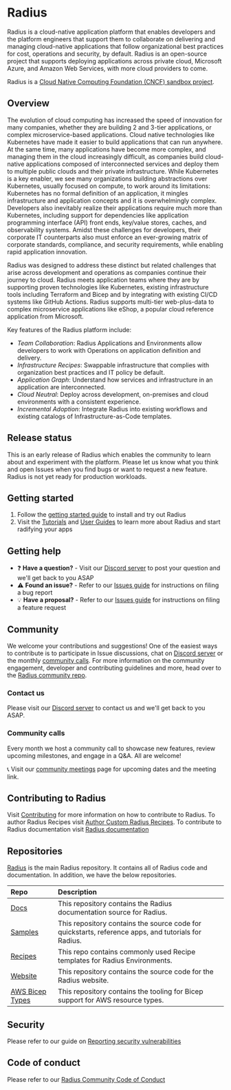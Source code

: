 # Radius

Radius is a cloud-native application platform that enables developers and the platform engineers that support them to collaborate on delivering and managing cloud-native applications that follow organizational best practices for cost, operations and security, by default. Radius is an open-source project that supports deploying applications across private cloud, Microsoft Azure, and Amazon Web Services, with more cloud providers to come. 

Radius is a [Cloud Native Computing Foundation (CNCF) sandbox project](https://www.cncf.io/sandbox-projects/).

## Overview

The evolution of cloud computing has increased the speed of innovation for many companies, whether they are building 2 and 3-tier applications, or complex microservice-based applications. Cloud native technologies like Kubernetes have made it easier to build applications that can run anywhere. At the same time, many applications have become more complex, and managing them in the cloud increasingly difficult, as companies build cloud-native applications composed of interconnected services and deploy them to multiple public clouds and their private infrastructure. While Kubernetes is a key enabler, we see many organizations building abstractions over Kubernetes, usually focused on compute, to work around its limitations:  Kubernetes has no formal definition of an application, it mingles infrastructure and application concepts and it is overwhelmingly complex.  Developers also inevitably realize their applications require much more than Kubernetes, including support for dependencies like application programming interface (API) front ends, key/value stores, caches, and observability systems.  Amidst these challenges for developers, their corporate IT counterparts also must enforce an ever-growing matrix of corporate standards, compliance, and security requirements, while enabling rapid application innovation. 

Radius was designed to address these distinct but related challenges that arise across development and operations as companies continue their journey to cloud.  Radius meets application teams where they are by supporting proven technologies like Kubernetes, existing infrastructure tools including Terraform and Bicep and by integrating with existing CI/CD systems like GitHub Actions. Radius supports multi-tier web-plus-data to complex microservice applications like eShop, a popular cloud reference application from Microsoft.

Key features of the Radius platform include: 
- *Team Collaboration*: Radius Applications and Environments allow developers to work with Operations on application definition and delivery.
- *Infrastructure Recipes*: Swappable infrastructure that complies with organization best practices and IT policy be default.
- *Application Graph*: Understand how services and infrastructure in an application are interconnected.
- *Cloud Neutral*: Deploy across development, on-premises and cloud environments with a consistent experience.
- *Incremental Adoption*: Integrate Radius into existing workflows and existing catalogs of Infrastructure-as-Code templates.

## Release status

This is an early release of Radius which enables the community to learn about and experiment with the platform. Please let us know what you think and open Issues when you find bugs or want to request a new feature. Radius is not yet ready for production workloads.

## Getting started

1. Follow the [getting started guide](https://docs.radapp.io/getting-started/) to install and try out Radius
1. Visit the [Tutorials](https://docs.radapp.io/tutorials) and [User Guides](https://docs.radapp.io/guides) to learn more about Radius and start radifying your apps

## Getting help

- ❓ **Have a question?** - Visit our [Discord server](https://discord.gg/SRG3ePMKNy) to post your question and we'll get back to you ASAP
- ⚠️ **Found an issue?** - Refer to our [Issues guide](docs/contributing/contributing-issues) for instructions on filing a bug report
- 💡 **Have a proposal?** - Refer to our [Issues guide](docs/contributing/contributing-issues) for instructions on filing a feature request

## Community

We welcome your contributions and suggestions! One of the easiest ways to contribute is to participate in Issue discussions, chat on [Discord server](https://discord.gg/SRG3ePMKNy) or the monthly [community calls](#community-calls). For more information on the community engagement, developer and contributing guidelines and more, head over to the [Radius community repo](https://github.com/radius-project/community).

### Contact us

Please visit our [Discord server](https://discord.gg/SRG3ePMKNy) to contact us and we'll get back to you ASAP.

### Community calls

Every month we host a community call to showcase new features, review upcoming milestones, and engage in a Q&A. All are welcome!

📞 Visit our [community meetings](https://github.com/radius-project/community/#community-meetings) page for upcoming dates and the meeting link.

## Contributing to Radius

Visit [Contributing](./CONTRIBUTING.md) for more information on how to contribute to Radius.
To author Radius Recipes visit [Author Custom Radius Recipes](https://docs.radapp.io/guides/recipes/howto-author-recipes/).
To contribute to Radius documentation visit [Radius documentation](https://docs.radapp.io/contributing/docs/)

## Repositories

[Radius](https://github.com/radius-project/radius) is the main Radius repository. It contains all of Radius code and documentation.
In addition, we have the below repositories.

| Repo | Description |
|:-----|:------------|
| [Docs](https://github.com/radius-project/docs) | This repository contains the Radius documentation source for Radius.
| [Samples](https://github.com/radius-project/samples) | This repository contains the source code for quickstarts, reference apps, and tutorials for Radius.
| [Recipes](https://github.com/radius-project/recipes) | This repo contains commonly used Recipe templates for Radius Environments.
| [Website](https://github.com/radius-project/website) | This repository contains the source code for the Radius website.
| [AWS Bicep Types](https://github.com/radius-project/bicep-types-aws) | This repository contains the tooling for Bicep support for AWS resource types.


## Security

Please refer to our guide on [Reporting security vulnerabilities](SECURITY.md)

## Code of conduct

Please refer to our [Radius Community Code of Conduct](https://github.com/radius-project/community/blob/main/CODE-OF-CONDUCT.md)
